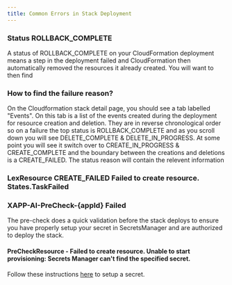 ```yaml
---
title: Common Errors in Stack Deployment
---
```


### Status ROLLBACK_COMPLETE

A status of ROLLBACK_COMPLETE on your CloudFormation deployment means a step in the deployment failed and CloudFormation then automatically removed the resources it already created. You will want to then find

### How to find the failure reason?

On the Cloudformation stack detail page, you should see a tab labelled "Events". On this tab is a list of the events created during the deployment for resource creation and deletion. They are in reverse chronological order so on a failure the top status is ROLLBACK_COMPLETE and as you scroll down you will see DELETE_COMPLETE & DELETE_IN_PROGRESS. At some point you will see it switch over to CREATE_IN_PROGRESS & CREATE_COMPLETE and the boundary between the creations and deletions is a CREATE_FAILED. The status reason will contain the relevent information

### LexResource CREATE_FAILED Failed to create resource. States.TaskFailed

### XAPP-AI-PreCheck-{appId} Failed

The pre-check does a quick validation before the stack deploys to ensure you have properly setup your secret in SecretsManager and are authorized to deploy the stack.

#### PreCheckResource - Failed to create resource. Unable to start provisioning: Secrets Manager can't find the specified secret.

Follow these instructions [here](secrets-manager-setup) to setup a secret.
